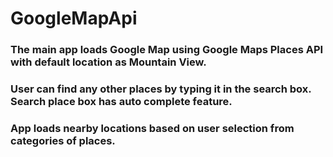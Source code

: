 # GoogleMapApi

### The main app loads Google Map using Google Maps Places API with default location as Mountain View.
### User can find any other places by typing it in the search box. Search place box has auto complete feature.
### App loads nearby locations based on user selection from categories of places.

